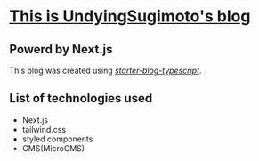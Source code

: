 # [This is UndyingSugimoto's blog](https://undyingsugimoto.com/)

## Powerd by Next.js
This blog was created using *[starter-blog-typescript](https://github.com/vercel/next.js/tree/canary/examples/blog-starter-typescript)*.

## List of technologies used
- Next.js
- tailwind.css
- styled components
- CMS(MicroCMS)
